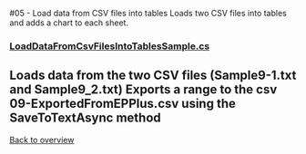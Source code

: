 ﻿#05 - Load data from CSV files into tables
Loads two CSV files into tables and adds a chart to each sheet.

### [LoadDataFromCsvFilesIntoTablesSample.cs](LoadDataFromCsvFilesIntoTablesSample.cs)
Loads data from the two CSV files (Sample9-1.txt and Sample9_2.txt)
Exports a range to the csv 09-ExportedFromEPPlus.csv using the SaveToTextAsync method
---
[Back to overview](/SampleApp.Core/Readme.md)
